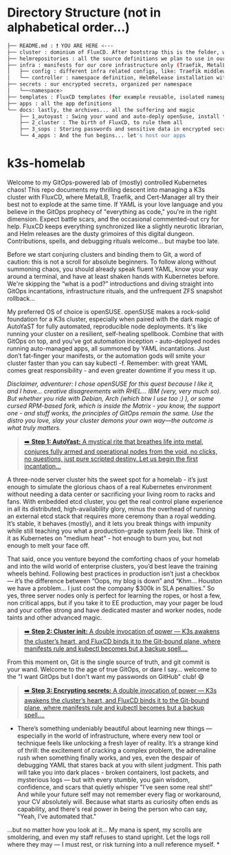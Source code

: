 # Directory Structure (not in alphabetical order...)
```bash
├── README.md : ❗ YOU ARE HERE <---  
├── cluster : dominium of FluxCD. After bootstrap this is the folder, where FluxCD lives.  
├── helmrepositories : all the source definitions we plan to use in our cluster with FluxCD.  
├── infra : manifests for our core infrastructure only (Traefik, MetalLB, cert-manager)  
│   ├── config : different infra related configs, like: Traefik middleware, custom services with ip filter, MetalLB pool definitions, etc.  
│   └── controller : namespace definition, HelmRelease installation with custom values for infra elements  
├── secrets : our encrypted secrets, organized per namespace  
│   └──<namespace>  
├── templates : FluxCD templates (for example reusable, isolated namespace definition)  
├── apps : all the app definitions  
└── docs: lastly, the archives... all the suffering and magic  
	├── 1_autoyast : Swing your wand and auto-deply openSuse, install the k3s cluster  
	├── 2_cluster : The birth of FluxCD, to rule them all  
	├── 3_sops : Storing passwords and sensitive data in encrypted secrets, in Git.  
	└── 4_apps : And the fun begins... let's host our apps  
```

# k3s-homelab
Welcome to my GitOps-powered lab of (mostly) controlled Kubernetes chaos! This repo documents my thrilling descent into managing a K3s cluster with FluxCD, where MetalLB, Traefik, and Cert-Manager all try their best not to explode at the same time. If YAML is your love language and you believe in the GitOps prophecy of "everything as code," you're in the right dimension. Expect battle scars, and the occasional commented-out cry for help.
FluxCD keeps everything synchronized like a slightly neurotic librarian, and Helm releases are the dusty grimoires of this digital dungeon. Contributions, spells, and debugging rituals welcome... but maybe too late.

Before we start conjuring clusters and binding them to Git, a word of caution: this is not a scroll for absolute beginners. To follow along without summoning chaos, you should already speak fluent YAML, know your way around a terminal, and have at least shaken hands with Kubernetes before. We're skipping the “what is a pod?” introductions and diving straight into GitOps incantations, infrastructure rituals, and the unfrequent ZFS snapshot rollback...  

My preferred OS of choice is openSUSE. openSUSE makes a rock-solid foundation for a K3s cluster, especially when paired with the dark magic of AutoYaST for fully automated, reproducible node deployments. It's like running your cluster on a resilient, self-healing spellbook. Combine that with GitOps on top, and you've got automation inception - auto-deployed nodes running auto-managed apps, all summoned by YAML incantations. Just don’t fat-finger your manifests, or the automation gods will smite your cluster faster than you can say kubectl -f. Remember: with great YAML comes great responsibility - and even greater downtime if you mess it up.

*Disclaimer, adventurer: I chose openSUSE for this quest because I like it, and I have... creative disagreements with RHEL... IBM (very, very much so). But whether you ride with Debian, Arch (which btw I use too :) ), or some cursed RPM-based fork, which is inside the Matrix - you know, the support one - and stuff works, the principles of GitOps remain the same. Use the distro you love, slay your cluster demons your own way—the outcome is what truly matters.*

> [:arrow_right: **Step 1: AutoYast:** A mystical rite that breathes life into metal, conjures fully armed and operational nodes from the void, no clicks, no questions, just pure scripted destiny. Let us begin the first incantation...](docs/1_autoyast)

A three-node server cluster hits the sweet spot for a homelab - it’s just enough to simulate the glorious chaos of a real Kubernetes environment without needing a data center or sacrificing your living room to racks and fans. With embedded etcd cluster, you get the real control plane experience in all its distributed, high-availability glory, minus the overhead of running an external etcd stack that requires more ceremony than a royal wedding. It’s stable, it behaves (mostly), and it lets you break things with impunity while still teaching you what a production-grade system *feels* like. Think of it as Kubernetes on "medium heat" - hot enough to burn you, but not enough to melt your face off.

That said, once you venture beyond the comforting chaos of your homelab and into the wild world of enterprise clusters, you’d best leave the training wheels behind. Following best practices in production isn’t just a checkbox — it’s the difference between “Oops, my blog is down” and “Khm... Houston we have a problem... I just cost the company $300k in SLA penalties.” So yes, three server nodes only is perfect for learning the ropes, or host a few, non critical apps, but if you take it to EE production, may your pager be loud and your coffee strong and have dedicated master and worker nodes, node taints and other advanced magic.

> [:arrow_right: **Step 2: Cluster init:** A double invocation of power — K3s awakens the cluster’s heart, and FluxCD binds it to the Git-bound plane, where manifests rule and kubectl becomes but a backup spell....](docs/2_cluster)

From this moment on, Git is the single source of truth, and git commit is your wand. Welcome to the age of true GitOps, or dare I say... welcome to the "I want GitOps but I don't want my passwords on GitHub" club! 😄

> [:arrow_right: **Step 3: Encrypting secrets:** A double invocation of power — K3s awakens the cluster’s heart, and FluxCD binds it to the Git-bound plane, where manifests rule and kubectl becomes but a backup spell....](docs/3_sops)


* There’s something undeniably beautiful about learning new things — especially in the world of infrastructure, where every new tool or technique feels like unlocking a fresh layer of reality. It’s a strange kind of thrill: the excitement of cracking a complex problem, the adrenaline rush when something finally works, and yes, even the despair of debugging YAML that stares back at you with silent judgment. This path will take you into dark places - broken containers, lost packets, and mysterious logs — but with every stumble, you gain wisdom, confidence, and scars that quietly whisper "I’ve seen some real sht!" And while your future self may not remember every flag or workaround, your CV absolutely will. Because what starts as curiosity often ends as capability, and there's real power in being the person who can say, "Yeah, I’ve automated that."

...but no matter how you look at it... My mana is spent, my scrolls are smoldering, and even my staff refuses to stand upright. Let the logs roll where they may — I must rest, or risk turning into a null reference myself.
*

